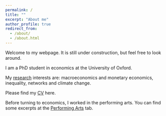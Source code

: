 ```yaml
---
permalink: /
title: ""
excerpt: "About me"
author_profile: true
redirect_from: 
  - /about/
  - /about.html
---
```


Welcome to my webpage. It is still under construction, but feel free to look around. 

I am a PhD student in economics at the University of Oxford. 

My [research](https://davidvandijcke.github.io/research) interests are: macroeconomics and monetary economics, inequality, networks and climate change.

Please find my [CV](https://davidvandijcke.github.io/cv) here.

Before turning to economics, I worked in the performing arts. You can find some excerpts at the [Performing Arts](https://davidvandijcke.github.io/performing-arts) tab.
